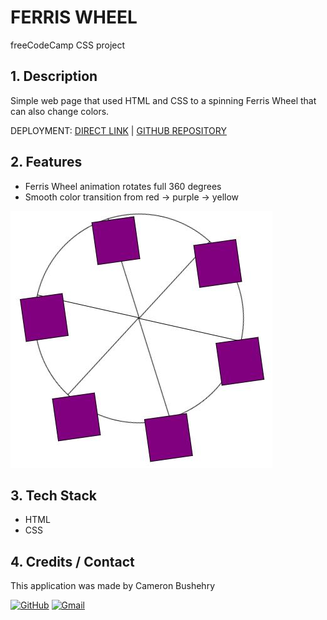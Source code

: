 # FERRIS WHEEL
freeCodeCamp CSS project

## 1. Description
Simple web page that used HTML and CSS to a spinning Ferris Wheel that can also change colors.

DEPLOYMENT:
 [DIRECT LINK](https://cbushehry.github.io/ferris-wheel/) | [GITHUB REPOSITORY](https://github.com/cbushehry/ferris-wheel)

## 2. Features
 * Ferris Wheel animation rotates full 360 degrees
 * Smooth color transition from red -> purple -> yellow

 ![css-solar-system homepage](assets/images/ferris-wheel.jpg)

## 3. Tech Stack
 * HTML
 * CSS

## 4. Credits / Contact
This application was made by Cameron Bushehry

  [![GitHub](https://img.shields.io/badge/github-%23121011.svg?style=for-the-badge&logo=github&logoColor=white)](https://github.com/cbushehry)
  [![Gmail](https://img.shields.io/badge/Gmail-D14836?style=for-the-badge&logo=gmail&logoColor=white)](mailto:c.bushehry@gmail.com)

